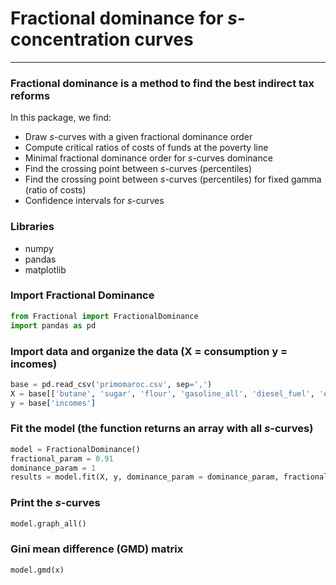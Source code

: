 # Fractional dominance for $s$-concentration curves

---

### Fractional dominance is a method to find the best indirect tax reforms

In this package, we find:

  * Draw $s$-curves with a given fractional dominance order
  * Compute critical ratios of costs of funds at the poverty line 
  * Minimal fractional dominance order for $s$-curves dominance
  * Find the crossing point between $s$-curves (percentiles)
  * Find the crossing point between $s$-curves (percentiles) for fixed gamma (ratio of costs)
  * Confidence intervals for $s$-curves


### Libraries
* numpy
* pandas
* matplotlib


### Import Fractional Dominance

```python
from Fractional import FractionalDominance
import pandas as pd
```

### Import data and organize the data (X = consumption y =  incomes)

```python
base = pd.read_csv('primomaroc.csv', sep=',')
X = base[['butane', 'sugar', 'flour', 'gasoline_all', 'diesel_fuel', 'essence']]
y = base['incomes']
```

### Fit the model (the function returns an array with all $s$-curves)

```python
model = FractionalDominance()
fractional_param = 0.91
dominance_param = 1
results = model.fit(X, y, dominance_param = dominance_param, fractional_param=fractional_param)
```

### Print the $s$-curves

```python
model.graph_all()
```

### Gini mean difference (GMD) matrix

```python
model.gmd(x)
```
